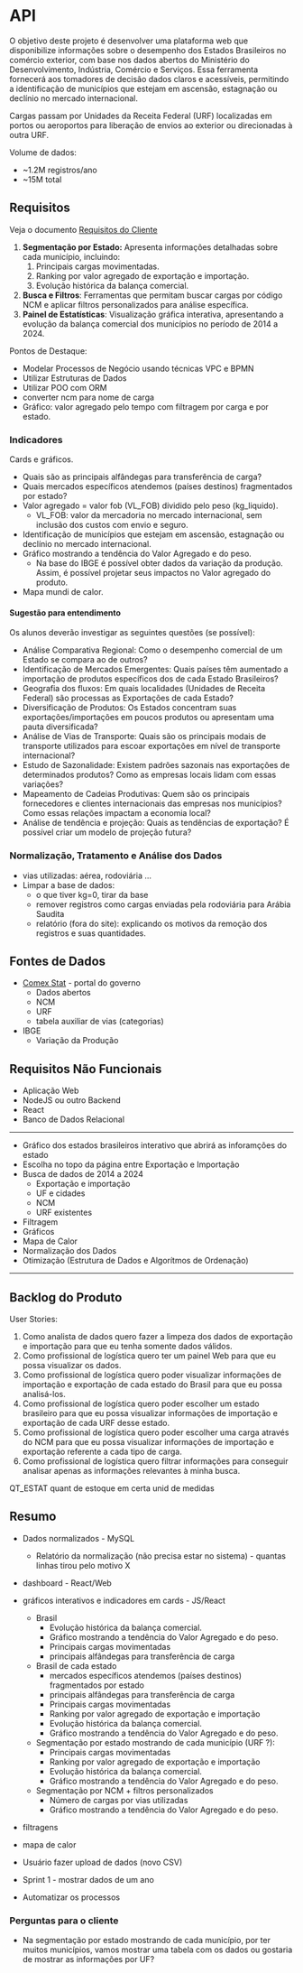 # API

O objetivo deste projeto é desenvolver uma plataforma web que disponibilize informações sobre o
desempenho  dos  Estados  Brasileiros  no  comércio  exterior, com  base  nos  dados  abertos  do
Ministério  do  Desenvolvimento,  Indústria,  Comércio  e  Serviços.  Essa  ferramenta  fornecerá  aos
tomadores  de  decisão  dados  claros  e  acessíveis,  permitindo  a  identificação  de  municípios  que
estejam em ascensão, estagnação ou declínio no mercado internacional.

Cargas passam por Unidades da Receita Federal (URF) localizadas em portos ou aeroportos para liberação de envios ao exterior ou direcionadas à outra URF.

Volume de dados:

- ~1.2M registros/ano
- ~15M total

## Requisitos

Veja o documento [Requisitos do Cliente](./Requisitos%20de%20Cliente%203ADS%20-%20Logística.pdf)

1. **Segmentação por Estado:** Apresenta informações detalhadas sobre cada município, incluindo:
   1. Principais cargas movimentadas.
   2. Ranking por valor agregado de exportação e importação.
   3. Evolução histórica da balança comercial.
2. **Busca e Filtros**: Ferramentas que permitam buscar cargas por código NCM e aplicar filtros personalizados para análise específica.
3. **Painel de Estatísticas**: Visualização gráfica interativa, apresentando a evolução da balança comercial dos municípios no período de 2014 a 2024.

Pontos de Destaque:

- Modelar Processos de Negócio usando técnicas VPC e BPMN
- Utilizar Estruturas de Dados
- Utilizar POO com ORM
- converter ncm para nome de carga
- Gráfico: valor agregado pelo tempo com filtragem por carga e por estado.

### Indicadores

Cards e gráficos.

- Quais são as principais alfândegas para transferência de carga?
- Quais mercados específicos atendemos (países destinos) fragmentados por estado?
- Valor agregado = valor fob (VL_FOB) dividido pelo peso (kg_liquido).
  - VL_FOB: valor da mercadoria no mercado internacional, sem inclusão dos custos com envio e seguro.
- Identificação  de  municípios  que estejam em ascensão, estagnação ou declínio no mercado internacional.
- Gráfico mostrando a tendência do Valor Agregado e do peso.
  - Na base do IBGE é possível obter dados da variação da produção. Assim, é possível projetar seus impactos no Valor agregado do produto.
- Mapa mundi de calor.

#### Sugestão para entendimento

Os alunos deverão investigar as seguintes questões (se possível):

- Análise Comparativa Regional: Como o desempenho comercial de um Estado se compara ao de outros?
- Identificação  de  Mercados  Emergentes:  Quais  países  têm  aumentado  a  importação  de produtos específicos dos de cada Estado Brasileiros?
- Geografia dos fluxos: Em quais localidades (Unidades de Receita Federal) são processas as
Exportações de cada Estado?
- Diversificação  de  Produtos:  Os  Estados  concentram  suas  exportações/importações  em
poucos produtos ou apresentam uma pauta diversificada?
- Análise de Vias de Transporte: Quais são os principais modais de transporte utilizados para
escoar exportações em nível de transporte internacional?
- Estudo  de  Sazonalidade:  Existem  padrões  sazonais  nas  exportações  de  determinados
produtos? Como as empresas locais lidam com essas variações?
- Mapeamento  de  Cadeias  Produtivas:  Quem  são  os  principais  fornecedores  e  clientes
internacionais  das  empresas  nos  municípios?  Como  essas  relações impactam  a economia
local?
- Análise de tendência e projeção: Quais as tendências de exportação? É possível criar um
modelo de projeção futura?

### Normalização, Tratamento e Análise dos Dados

- vias utilizadas: aérea, rodoviária ...
- Limpar a base de dados:
  - o que tiver kg=0, tirar da base
  - remover registros como cargas enviadas pela rodoviária para Arábia Saudita
  - relatório (fora do site): explicando os motivos da remoção dos registros e suas quantidades.

## Fontes de Dados

- [Comex Stat](https://www.gov.br/mdic/pt-br/assuntos/comercio-exterior/estatisticas/base-de-dados-bruta) - portal do governo
  - Dados abertos
  - NCM
  - URF
  - tabela auxiliar de vias (categorias)
- IBGE
  - Variação da Produção

## Requisitos Não Funcionais

- Aplicação Web
- NodeJS ou outro Backend
- React
- Banco de Dados Relacional

---

- Gráfico dos estados brasileiros interativo que abrirá as inforamções do estado
- Escolha no topo da página entre Exportação e Importação
- Busca de dados de 2014 a 2024
  - Exportação e importação
  - UF e cidades
  - NCM
  - URF existentes
- Filtragem
- Gráficos
- Mapa de Calor
- Normalização dos Dados
- Otimização (Estrutura de Dados e Algorítmos de Ordenação)

---

## Backlog do Produto

User Stories:

1. Como analista de dados quero fazer a limpeza dos dados de exportação e importação para que eu tenha somente dados válidos.
2. Como profissional de logística quero ter um painel Web para que eu possa visualizar os dados.
3. Como profissional de logística quero poder visualizar informações de importação e exportação de cada estado do Brasil para que eu possa analisá-los.
4. Como profissional de logística quero poder escolher um estado brasileiro para que eu possa visualizar informações de importação e exportação de cada URF desse estado.
5. Como profissional de logística quero poder escolher uma carga através do NCM para que eu possa visualizar informações de importação e exportação referente a cada tipo de carga.
6. Como profissional de logística quero filtrar informações para conseguir analisar apenas as informações relevantes à minha busca.

QT_ESTAT quant de estoque em certa unid de medidas

## Resumo

- Dados normalizados - MySQL
  - Relatório da normalização (não precisa estar no sistema) - quantas linhas tirou pelo motivo X
- dashboard - React/Web
- gráficos interativos e indicadores em cards - JS/React
  - Brasil
    - Evolução histórica da balança comercial.
    - Gráfico mostrando a tendência do Valor Agregado e do peso.
    - Principais cargas movimentadas
    - principais alfândegas para transferência de carga
  - Brasil de cada estado
    - mercados específicos atendemos (países destinos) fragmentados por estado
    - principais alfândegas para transferência de carga
    - Principais cargas movimentadas
    - Ranking por valor agregado de exportação e importação
    - Evolução histórica da balança comercial.
    - Gráfico mostrando a tendência do Valor Agregado e do peso.
  - Segmentação por estado mostrando de cada município (URF ?):
    - Principais cargas movimentadas
    - Ranking por valor agregado de exportação e importação
    - Evolução histórica da balança comercial.
    - Gráfico mostrando a tendência do Valor Agregado e do peso.
  - Segmentação por NCM + filtros personalizados
    - Número de cargas por vias utilizadas
    - Gráfico mostrando a tendência do Valor Agregado e do peso.
- filtragens
- mapa de calor
- Usuário fazer upload de dados (novo CSV)

- Sprint 1 - mostrar dados de um ano
- Automatizar os processos

### Perguntas para o cliente

- Na segmentação por estado mostrando de cada município, por ter muitos municípios, vamos mostrar uma tabela com os dados ou gostaria de mostrar as informações por UF?
